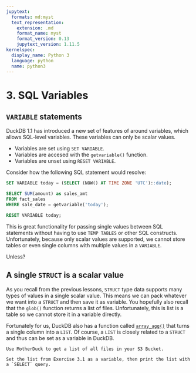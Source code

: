 ```yaml
---
jupytext:
  formats: md:myst
  text_representation:
    extension: .md
    format_name: myst
    format_version: 0.13
    jupytext_version: 1.11.5
kernelspec:
  display_name: Python 3
  language: python
  name: python3
---
```


# 3. SQL Variables

## `VARIABLE` statements

DuckDB 1.1 has introduced a new set of features of around variables, which allows SQL-level variables. These variables can only be scalar values.
- Variables are set using `SET VARIABLE`.
- Variables are accesed with the `getvariable()` function.
- Variables are unset using `RESET VARIABLE`.

Consider how the following SQL statement would resolve:

```sql
SET VARIABLE today = (SELECT (NOW() AT TIME ZONE 'UTC')::date);

SELECT SUM(amount) as sales_amt
FROM fact_sales
WHERE sale_date = getvariable('today');

RESET VARIABLE today;
```

This is great functionality for passing single values between SQL statements without having to use `TEMP TABLES` or other SQL constructs. Unfortunately, because only scalar values are supported, we cannot store tables or even single columns with multiple values in a `VARIABLE`.

Unless?

## A single `STRUCT` is a scalar value

As you recall from the previous lessons, `STRUCT` type data supports many types of values in a single scalar value. This means we can pack whatever we want into a `STRUCT` and then save it as variable. You hopefully also recall that the `glob()` function returns a list of files. Unfortunately, this is list is a table so we cannot store it in a variable directly.

Fortunately for us, DuckDB also has a function called [`array_agg()`](https://duckdb.org/docs/sql/functions/aggregates.html#array_aggarg) that turns a single column into a `LIST`.  Of course, a `LIST` is closely related to a `STRUCT` and thus can be set as a variable in DuckDB.

```{admonition} Exercise 3.1
Use MotherDuck to get a list of all files in your S3 Bucket.
```

```{admonition} Exercise 3.2
Set the list from Exercise 3.1 as a variable, then print the list with a `SELECT` query.
```

